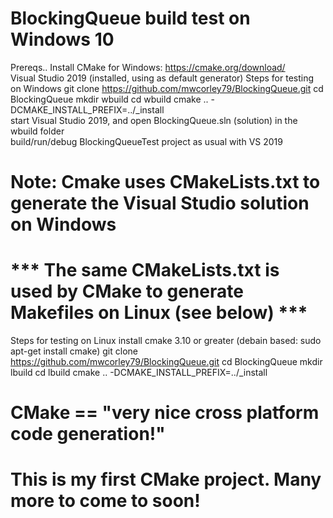 # BlockingQueue build test on Windows 10
Prereqs.. 
Install CMake for Windows: https://cmake.org/download/   
Visual Studio 2019 (installed, using as default generator)
Steps for testing on Windows
git clone https://github.com/mwcorley79/BlockingQueue.git
cd BlockingQueue
mkdir wbuild
cd wbuild
cmake .. -DCMAKE_INSTALL_PREFIX=../_install  
start Visual Studio 2019, and open BlockingQueue.sln (solution) in the wbuild folder  
build/run/debug BlockingQueueTest project as usual with VS 2019  
# Note: Cmake uses CMakeLists.txt to generate the Visual Studio solution on Windows
# *** The same CMakeLists.txt is used by CMake to generate Makefiles on Linux (see below) ***
Steps for testing on Linux
install cmake 3.10 or greater (debain based:  sudo apt-get install cmake)
git clone https://github.com/mwcorley79/BlockingQueue.git
cd BlockingQueue
mkdir lbuild
cd lbuild
cmake .. -DCMAKE_INSTALL_PREFIX=../_install  

# CMake == "very nice cross platform code generation!"
# This is my first CMake project. Many more to come to soon! 
